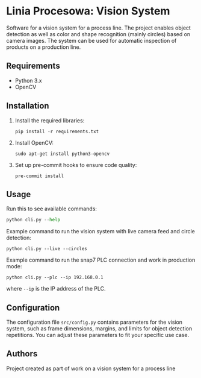 # Linia Procesowa: Vision System

Software for a vision system for a process line. The project enables object detection as well as color and shape recognition (mainly circles) based on camera images. The system can be used for automatic inspection of products on a production line.

## Requirements

- Python 3.x
- OpenCV

## Installation

1. Install the required libraries:
    ```
    pip install -r requirements.txt
    ```

2. Install OpenCV:
    ```
    sudo apt-get install python3-opencv
    ```

2. Set up pre-commit hooks to ensure code quality:
    ```
    pre-commit install
    ```

## Usage
Run this to see available commands:

```python
python cli.py --help
```

Example command to run the vision system with live camera feed and circle detection:
```
python cli.py --live --circles
```

Example command to run the snap7 PLC connection and work in production mode:
```
python cli.py --plc --ip 192.168.0.1
```
where `--ip` is the IP address of the PLC.

## Configuration
The configuration file `src/config.py` contains parameters for the vision system, such as frame dimensions, margins, and limits for object detection repetitions. You can adjust these parameters to fit your specific use case.

## Authors

Project created as part of work on a vision system for a process line